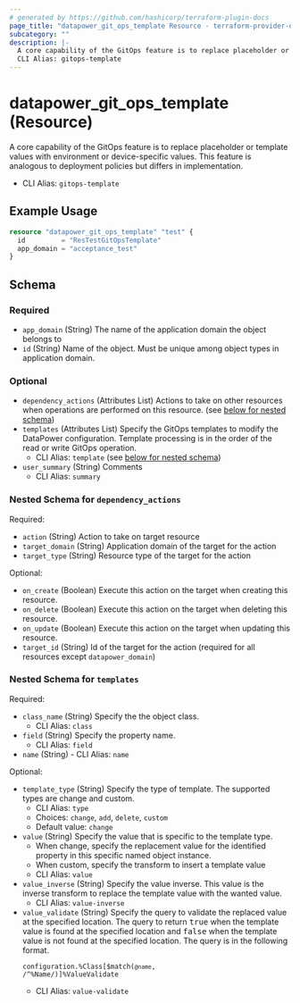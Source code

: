 ```yaml
---
# generated by https://github.com/hashicorp/terraform-plugin-docs
page_title: "datapower_git_ops_template Resource - terraform-provider-datapower"
subcategory: ""
description: |-
  A core capability of the GitOps feature is to replace placeholder or template values with environment or device-specific values. This feature is analogous to deployment policies but differs in implementation.
  CLI Alias: gitops-template
---
```


# datapower_git_ops_template (Resource)

A core capability of the GitOps feature is to replace placeholder or template values with environment or device-specific values. This feature is analogous to deployment policies but differs in implementation.
  - CLI Alias: `gitops-template`

## Example Usage

```terraform
resource "datapower_git_ops_template" "test" {
  id         = "ResTestGitOpsTemplate"
  app_domain = "acceptance_test"
}
```

<!-- schema generated by tfplugindocs -->
## Schema

### Required

- `app_domain` (String) The name of the application domain the object belongs to
- `id` (String) Name of the object. Must be unique among object types in application domain.

### Optional

- `dependency_actions` (Attributes List) Actions to take on other resources when operations are performed on this resource. (see [below for nested schema](#nestedatt--dependency_actions))
- `templates` (Attributes List) Specify the GitOps templates to modify the DataPower configuration. Template processing is in the order of the read or write GitOps operation.
  - CLI Alias: `template` (see [below for nested schema](#nestedatt--templates))
- `user_summary` (String) Comments
  - CLI Alias: `summary`

<a id="nestedatt--dependency_actions"></a>
### Nested Schema for `dependency_actions`

Required:

- `action` (String) Action to take on target resource
- `target_domain` (String) Application domain of the target for the action
- `target_type` (String) Resource type of the target for the action

Optional:

- `on_create` (Boolean) Execute this action on the target when creating this resource.
- `on_delete` (Boolean) Execute this action on the target when deleting this resource.
- `on_update` (Boolean) Execute this action on the target when updating this resource.
- `target_id` (String) Id of the target for the action (required for all resources except `datapower_domain`)


<a id="nestedatt--templates"></a>
### Nested Schema for `templates`

Required:

- `class_name` (String) Specify the the object class.
  - CLI Alias: `class`
- `field` (String) Specify the property name.
  - CLI Alias: `field`
- `name` (String) - CLI Alias: `name`

Optional:

- `template_type` (String) Specify the type of template. The supported types are change and custom.
  - CLI Alias: `type`
  - Choices: `change`, `add`, `delete`, `custom`
  - Default value: `change`
- `value` (String) Specify the value that is specific to the template type. <ul><li>When change, specify the replacement value for the identified property in this specific named object instance.</li><li>When custom, specify the transform to insert a template value</li></ul>
  - CLI Alias: `value`
- `value_inverse` (String) Specify the value inverse. This value is the inverse transform to replace the template value with the wanted value.
  - CLI Alias: `value-inverse`
- `value_validate` (String) Specify the query to validate the replaced value at the specified location. The query to return <tt>true</tt> when the template value is found at the specified location and <tt>false</tt> when the template value is not found at the specified location. The query is in the following format. <p><code>configuration.%Class[$match(`@name`, /^%Name/)]%ValueValidate</code></p>
  - CLI Alias: `value-validate`
